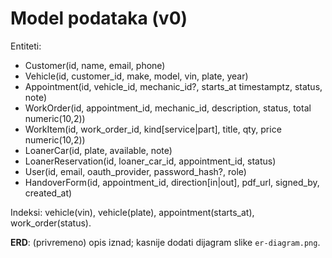 # Model podataka (v0)

Entiteti:

- Customer(id, name, email, phone)
- Vehicle(id, customer_id, make, model, vin, plate, year)
- Appointment(id, vehicle_id, mechanic_id?, starts_at timestamptz, status, note)
- WorkOrder(id, appointment_id, mechanic_id, description, status, total numeric(10,2))
- WorkItem(id, work_order_id, kind[service|part], title, qty, price numeric(10,2))
- LoanerCar(id, plate, available, note)
- LoanerReservation(id, loaner_car_id, appointment_id, status)
- User(id, email, oauth_provider, password_hash?, role)
- HandoverForm(id, appointment_id, direction[in|out], pdf_url, signed_by, created_at)

Indeksi: vehicle(vin), vehicle(plate), appointment(starts_at), work_order(status).

**ERD**: (privremeno) opis iznad; kasnije dodati dijagram slike `er-diagram.png`.
